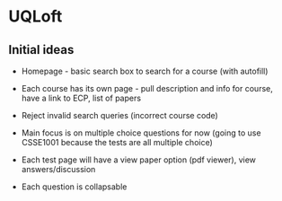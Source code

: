 # UQLoft

## Initial ideas
- Homepage - basic search box to search for a course (with autofill)
- Each course has its own page - pull description and info for course, have a link to ECP, list of papers
- Reject invalid search queries (incorrect course code)
- Main focus is on multiple choice questions for now (going to use CSSE1001 because the tests are all multiple choice)

- Each test page will have a view paper option (pdf viewer), view answers/discussion
- Each question is collapsable
